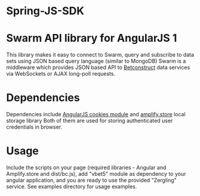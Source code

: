 # Spring-JS-SDK

Swarm API library for AngularJS 1 
=================================
This library makes it easy to connect to Swarm, query and subscribe to data sets using JSON based query language (similar to MongoDB)
Swarm is a middleware which provides JSON based API to [Betconstruct](http://www.betconstruct.com) data services via WebSockets or AJAX long-poll requests.



Dependencies
============
Dependencies include [AngularJS cookies module](https://docs.angularjs.org/api/ngCookies/service/$cookies) and [amplify.store](http://amplifyjs.com/api/store/) local storage library
Both of them are used for storing authenticated user credentials in browser.


Usage
=====
Include the scripts on your page (required libraries - Angular and Amplify.store and dist/bc.js), add "vbet5" module as dependency to your angular application, and you are ready to use the provided "Zergling" service.
See examples directory for usage examples.